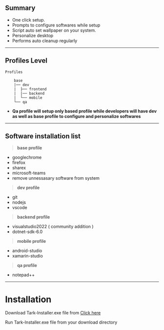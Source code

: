 ## Summary

- One click setup.
- Prompts to configure softwares while setup
- Script auto set wallpaper on your system.
- Personalize desktop
- Performs auto cleanup regularly

---

## Profiles Level

```
Profiles

    base
    |── dev
    |  ├── frontend
    |  |── backend
    |  └── mobile
    └── qa
```

- **Qa profile will setup only based profile while developers will have dev as well as base profile to configure and personalize softwares**

---

## Software installation list

> **base profile**
- googlechrome
- firefox
- sharex
- microsoft-teams
- remove unnessasary software from system

> **dev profile**
- git
- nodejs
- vscode

> **backend profile**
- visualstudio2022 ( community addition )
- dotnet-sdk-6.0

> **mobile profile**
- android-studio 
- xamarin-studio

> **qa profile**
- notepad++


---

# Installation

Download Tark-Installer.exe file from <a href="https://git.tarktech.com/pub/boxstarter/-/raw/main/Tark-Installer.exe?inline=false" target="_blank">Click here</a>

Run Tark-Installer.exe file from your download directory